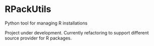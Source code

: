 # RPackUtils
Python tool for managing R installations

Project under development. Currently refactoring to support different source
provider for R packages.
